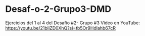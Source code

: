 # Desaf-o-2-Grupo3-DMD
Ejercicios del 1 al 4 del Desafío #2- Grupo #3 
Video en YouTube: https://youtu.be/21bIiZD0XhQ?si=tb5Or9Hdlahb67cR 
